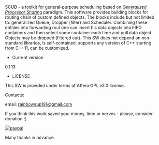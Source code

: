 SCUD - a toolkit for general-purpose scheduling based on [_Generalized Processor Sharing_](https://en.wikipedia.org/wiki/Generalized_processor_sharing) paradigm. 
This software provides building blocks for routing chain of custom defined objects. 
The blocks include but not limited to: generalized Queue, Dropper (filter) and Scheduler. 
Combining these entities into forwarding rout one can insert his data objects into FIFO containers and then select some container each time and pull data object. 
Objects may be dropped (filtered out). This SW does not depend on non-standard libraries, is self-contained, supports any version of C++ starting from C++11, can be customized.

* Current version

0.1.13


* LICENSE

This SW is provided under terms of Affero GPL v3.0 license.

Contacts:

email: rainbowsup191@gmail.com

If you think this work saved your money, time or nerves - please, consider donation :).

[![paypal](https://www.paypalobjects.com/en_US/i/btn/btn_donateCC_LG.gif)](bvprojs@gmail.com)

Many thanks in advance.
